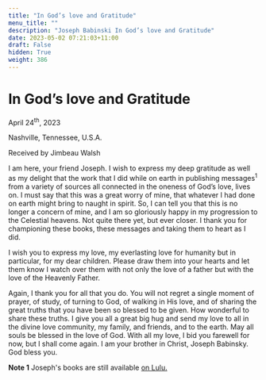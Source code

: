 ```yaml
---
title: "In God’s love and Gratitude"
menu_title: ""
description: "Joseph Babinski In God’s love and Gratitude"
date: 2023-05-02 07:21:03+11:00
draft: False
hidden: True
weight: 386
---
```

# In God’s love and Gratitude

April 24<sup>th</sup>, 2023

Nashville, Tennessee, U.S.A.

Received by Jimbeau Walsh  


I am here, your friend Joseph. I wish to express my deep gratitude as well as my delight that the work that I did while on earth in publishing messages<sup>1</sup> from a variety of sources all connected in the oneness of God’s love, lives on. I must say that this was a great worry of mine, that whatever I had done on earth might bring to naught in spirit. So, I can tell you that this is no longer a concern of mine, and I am so gloriously happy in my progression to the Celestial heavens. Not quite there yet, but ever closer. I thank you for championing these books, these messages and taking them to heart as I did. 
   
I wish you to express my love, my everlasting love for humanity but in particular, for my dear children. Please draw them into your hearts and let them know I watch over them with not only the love of a father but with the love of the Heavenly Father. 
   
Again, I thank you for all that you do. You will not regret a single moment of prayer, of study, of turning to God, of walking in His love, and of sharing the great truths that you have been so blessed to be given. How wonderful to share these truths. I give you all a great big hug and send my love to all in the divine love community, my family, and friends, and to the earth. May all souls be blessed in the love of God. With all my love, I bid you farewell for now, but I shall come again. I am your brother in Christ, Joseph Babinsky. God bless you.   

**Note 1** Joseph's books are still available [on Lulu.](https://www.lulu.com/spotlight/josephbabinsky)